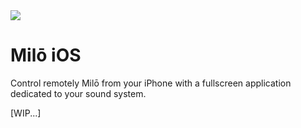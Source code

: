 <picture>
<img style="pointer-events:none" src="https://leodurand.com/_autres/cover-milo_ios-github@2x.png" />
</picture>

# Milō iOS

Control remotely Milō from your iPhone with a fullscreen application dedicated to your sound system.

[WIP...]
